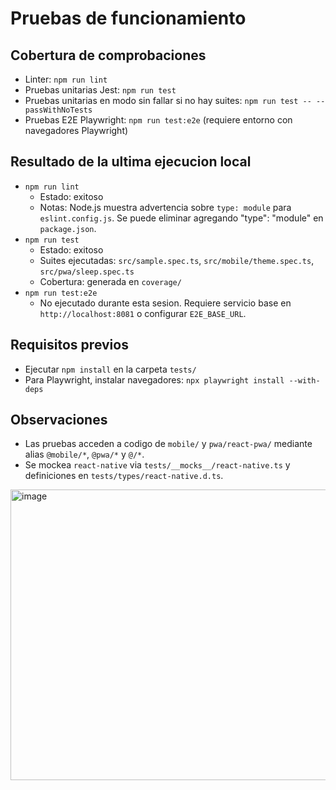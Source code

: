 # Pruebas de funcionamiento

## Cobertura de comprobaciones
- Linter: `npm run lint`
- Pruebas unitarias Jest: `npm run test`
- Pruebas unitarias en modo sin fallar si no hay suites: `npm run test -- --passWithNoTests`
- Pruebas E2E Playwright: `npm run test:e2e` (requiere entorno con navegadores Playwright)

## Resultado de la ultima ejecucion local
- `npm run lint`
  - Estado: exitoso
  - Notas: Node.js muestra advertencia sobre `type: module` para `eslint.config.js`. Se puede eliminar agregando "type": "module" en `package.json`.
- `npm run test`
  - Estado: exitoso
  - Suites ejecutadas: `src/sample.spec.ts`, `src/mobile/theme.spec.ts`, `src/pwa/sleep.spec.ts`
  - Cobertura: generada en `coverage/`
- `npm run test:e2e`
  - No ejecutado durante esta sesion. Requiere servicio base en `http://localhost:8081` o configurar `E2E_BASE_URL`.

## Requisitos previos
- Ejecutar `npm install` en la carpeta `tests/`
- Para Playwright, instalar navegadores: `npx playwright install --with-deps`

## Observaciones
- Las pruebas acceden a codigo de `mobile/` y `pwa/react-pwa/` mediante alias `@mobile/*`, `@pwa/*` y `@/*`.
- Se mockea `react-native` via `tests/__mocks__/react-native.ts` y definiciones en `tests/types/react-native.d.ts`.

<img width="1844" height="465" alt="image" src="https://github.com/user-attachments/assets/14fbb9ad-e954-4a9d-b4b6-5df46814e2c1" />
